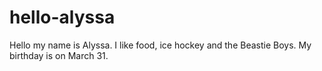 # hello-alyssa
Hello my name is Alyssa.
I like food, ice hockey and the Beastie Boys.
My birthday is on March 31.
